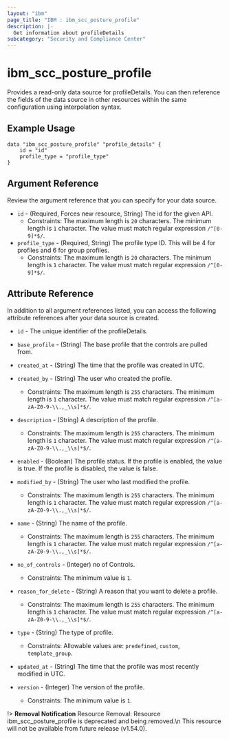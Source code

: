 ```yaml
---
layout: "ibm"
page_title: "IBM : ibm_scc_posture_profile"
description: |-
  Get information about profileDetails
subcategory: "Security and Compliance Center"
---
```


# ibm_scc_posture_profile

Provides a read-only data source for profileDetails. You can then reference the fields of the data source in other resources within the same configuration using interpolation syntax.

## Example Usage

```hcl
data "ibm_scc_posture_profile" "profile_details" {
	id = "id"
	profile_type = "profile_type"
}
```

## Argument Reference

Review the argument reference that you can specify for your data source.

* `id` - (Required, Forces new resource, String) The id for the given API.
  * Constraints: The maximum length is `20` characters. The minimum length is `1` character. The value must match regular expression `/^[0-9]*$/`.
* `profile_type` - (Required, String) The profile type ID. This will be 4 for profiles and 6 for group profiles.
  * Constraints: The maximum length is `20` characters. The minimum length is `1` character. The value must match regular expression `/^[0-9]*$/`.

## Attribute Reference

In addition to all argument references listed, you can access the following attribute references after your data source is created.

* `id` - The unique identifier of the profileDetails.
* `base_profile` - (String) The base profile that the controls are pulled from.

* `created_at` - (String) The time that the profile was created in UTC.

* `created_by` - (String) The user who created the profile.
  * Constraints: The maximum length is `255` characters. The minimum length is `1` character. The value must match regular expression `/^[a-zA-Z0-9-\\.,_\\s]*$/`.

* `description` - (String) A description of the profile.
  * Constraints: The maximum length is `255` characters. The minimum length is `1` character. The value must match regular expression `/^[a-zA-Z0-9-\\.,_\\s]*$/`.

* `enabled` - (Boolean) The profile status. If the profile is enabled, the value is true. If the profile is disabled, the value is false.

* `modified_by` - (String) The user who last modified the profile.
  * Constraints: The maximum length is `255` characters. The minimum length is `1` character. The value must match regular expression `/^[a-zA-Z0-9-\\.,_\\s]*$/`.

* `name` - (String) The name of the profile.
  * Constraints: The maximum length is `255` characters. The minimum length is `1` character. The value must match regular expression `/^[a-zA-Z0-9-\\.,_\\s]*$/`.

* `no_of_controls` - (Integer) no of Controls.
  * Constraints: The minimum value is `1`.

* `reason_for_delete` - (String) A reason that you want to delete a profile.
  * Constraints: The maximum length is `255` characters. The minimum length is `1` character. The value must match regular expression `/^[a-zA-Z0-9-\\.,_\\s]*$/`.

* `type` - (String) The type of profile.
  * Constraints: Allowable values are: `predefined`, `custom`, `template_group`.

* `updated_at` - (String) The time that the profile was most recently modified in UTC.

* `version` - (Integer) The version of the profile.
  * Constraints: The minimum value is `1`.

!> **Removal Notification** Resource Removal: Resource ibm_scc_posture_profile is deprecated and being removed.\n This resource will not be available from future release (v1.54.0).
